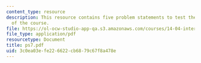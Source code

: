 ```yaml
---
content_type: resource
description: This resource contains five problem statements to test the students understanding
  of the course.
file: https://ol-ocw-studio-app-qa.s3.amazonaws.com/courses/14-04-intermediate-microeconomic-theory-fall-2006/3c0ea03efe226622cb6879c67f8a478e_ps7.pdf
file_type: application/pdf
resourcetype: Document
title: ps7.pdf
uid: 3c0ea03e-fe22-6622-cb68-79c67f8a478e
---
```

